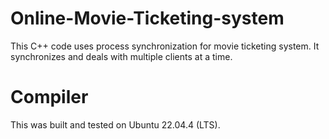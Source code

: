 # Online-Movie-Ticketing-system
This C++ code uses process synchronization for movie ticketing system. It synchronizes and deals with multiple clients at a time.
# Compiler
This was built and tested on Ubuntu 22.04.4 (LTS).
